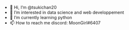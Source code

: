 - 👋 Hi, I’m @tsukichan20
- 👀 I’m interested in data science and web developpement
- 🌱 I’m currently learning python
- 📫 How to reach me discord: MoonGirl#6407

<!---
tsukichan20/tsukichan20 is a ✨ special ✨ repository because its `README.md` (this file) appears on your GitHub profile.
You can click the Preview link to take a look at your changes.
--->
